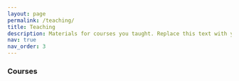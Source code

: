 ```yaml
---
layout: page
permalink: /teaching/
title: Teaching
description: Materials for courses you taught. Replace this text with your description.
nav: true
nav_order: 3
---
```


### Courses

<html>
<head>
    <style>
        table {
            border-collapse: collapse;
            width: 100%;
            max-width: 800px;
            margin: 0 auto;
        }

        th, td {
            padding: 10px;
            text-align: left;
        }

        th {
            background-color: #f2f2f2;
        }

        tr:nth-child(even) {
            background-color: #f2f2f2;
        }

        em {
            font-style: italic;
        }
    </style>
</head>
<body>


<table>
    <tr>
        <td><strong>Python programming and algorithms</strong><br />(1st Year Engineer)</td>
        <td>60h (<em>Lab</em>)</td>
    </tr>
    <tr>
        <td><strong>Algorithms and databases (python/C/SQL)</strong><br />(4th Year Engineer)</td>
        <td>48h (<em>Lab</em>)</td>
    </tr>
    <tr>
        <td><strong>IS modeling (Unified Modeling Language)</strong><br />(2nd Year IAE Management)</td>
        <td>7.5h (<em>Tutorial</em>)</td>
    </tr>
</table>
</body>
</html>
<br />
